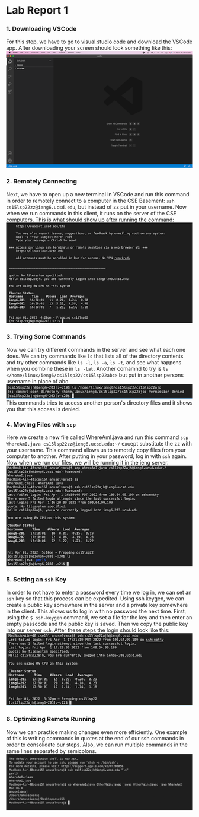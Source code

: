 # Lab Report 1  
### 1. Downloading VSCode  
For this step, we have to go  to [visual studio code](https://code.visualstudio.com/) and download the VSCode app. After downloading your screen should look something like this:   
![Image](vscode.png)

### 2. Remotely Connecting  
Next, we have to open up a new terminal in VSCode and run this command in order to remotely connect to a computer in the CSE Basement: `ssh cs15lsp22zz@ieng6.ucsd.edu`, but instead of zz put in your username. Now when we run commands in this client, it runs on the server of the CSE computers. This is what should show up after running the command:  
![Image](login.png)

### 3. Trying Some Commands  
Now we can try different commands in the server and see what each one does. We can try commands like `ls` that lists all of the directory contents and try other commands like `ls -l`, `ls -a`, `ls -t`, and see what happens when you combine these in `ls -lat`. Another comamnd to try is `ls </home/linux/ieng6/cs15lsp22/cs15lsp22abc>` but put in another persons username in place of abc.  
![Image](commands.png)  
This commands tries to access another person's directory files and it shows you that this access is denied.

### 4. Moving Files with `scp`
Here we create a new file called WhereAmI.java and run this command `scp WhereAmI.java cs15lsp22zz@ieng6.ucsd.edu:~/` except substitute the zz with your username. This command allows us to remotely copy files from your computer to another. After putting in your password, log in with `ssh` again. Now when we  run our files, we will be running it in the ieng server.  
![Image](ssh.png) 

### 5. Setting an `ssh` Key
In order to not have to enter a password every time we log in, we can set an `ssh` key so that this process can be expedited. Using ssh keygen, we can create a public key somewhere in the server and a private key somewhere in the client. This allows us to log in with no password the next time. First, using the `$ ssh-keygen` command, we set a file for the key and then enter an empty passcode and the public key is saved. Then we copy the public key into our server `ssh`. After these steps the login should look like this:  
![Image](nopass.png) 

### 6. Optimizing Remote Running  
Now we can practice making changes even more efficiently. One example of this is writing commands in quotes at the end of our ssh commands in order to consolidate our steps. Also, we can run multiple commands in the same lines separated by semicolons.  
![Image](optimize.png) 
